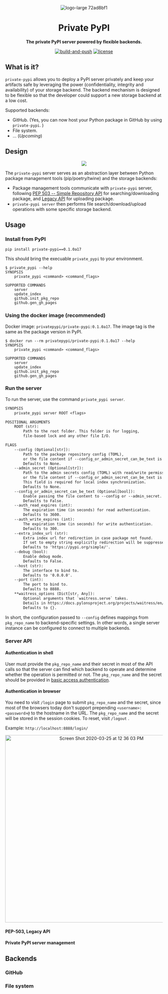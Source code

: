 <div align="center">

![logo-large 72ad8bf1](https://user-images.githubusercontent.com/5213906/77421237-6d402180-6e06-11ea-89c1-915cd747660a.png)

# Private PyPI

**The private PyPI server powered by flexible backends.**

[![build-and-push](https://github.com/private-pypi/private-pypi/workflows/build-and-push/badge.svg)](https://github.com/private-pypi/private-pypi/actions?query=workflow%3Abuild-and-push)
[![license](https://img.shields.io/github/license/private-pypi/private-pypi)](https://github.com/private-pypi/private-pypi/blob/master/LICENSE)

</div>

## What is it?

`private-pypi` allows you to deploy a PyPI server privately and keep your artifacts safe by leveraging the power (confidentiality, integrity and availability) of your storage backend. The backend mechanism is designed to be flexible so that the developer could support a new storage backend at a low cost.

Supported backends:

- GitHub. (Yes, you can now host your Python package in GitHub by using `private-pypi`. )
- File system.
- ... (*Upcoming*)

## Design

<div align="center">

![](https://user-images.githubusercontent.com/5213906/77424853-c14e0480-6e0c-11ea-9a7f-879a68ada0a0.png)

</div>

The `private-pypi` server serves as an abstraction layer between Python package management tools (pip/poetry/twine) and the storage backends:

* Package management tools communicate with `private-pypi` server, following [PEP 503 -- Simple Repository API](https://www.python.org/dev/peps/pep-0503/) for searching/downloading package, and [Legacy API](https://warehouse.pypa.io/api-reference/legacy/#upload-api) for uploading package.
* `private-pypi server`  then performs file search/download/upload operations with some specific storage backend.

## Usage

### Install from PyPI

```shell
pip install private-pypi==0.1.0a17
```

This should bring the execuable `private_pypi` to your environment.

```shell
$ private_pypi --help
SYNOPSIS
    private_pypi <command> <command_flags>

SUPPORTED COMMANDS
    server
    update_index
    github.init_pkg_repo
    github.gen_gh_pages
```

### Using the docker image (recommended)

Docker image: `privatepypi/private-pypi:0.1.0a17`. The image tag is the same as the package version in PyPI.

```shell
$ docker run --rm privatepypi/private-pypi:0.1.0a17 --help
SYNOPSIS
    private_pypi <command> <command_flags>

SUPPORTED COMMANDS
    server
    update_index
    github.init_pkg_repo
    github.gen_gh_pages
```

### Run the server

To run the server, use the command `private_pypi server`.

```txt
SYNOPSIS
    private_pypi server ROOT <flags>

POSITIONAL ARGUMENTS
    ROOT (str):
        Path to the root folder. This folder is for logging,
        file-based lock and any other file I/O.

FLAGS
    --config (Optional[str]):
        Path to the package repository config (TOML),
        or the file content if --config_or_admin_secret_can_be_text is set.
        Defaults to None.
    --admin_secret (Optional[str]):
        Path to the admin secrets config (TOML) with read/write permission.
        or the file content if --config_or_admin_secret_can_be_text is set.
        This field is required for local index synchronization.
        Defaults to None.
    --config_or_admin_secret_can_be_text (Optional[bool]):
        Enable passing the file content to --config or --admin_secret.
        Defaults to False.
    --auth_read_expires (int):
        The expiration time (in seconds) for read authentication.
        Defaults to 3600.
    --auth_write_expires (int):
        The expiration time (in seconds) for write authentication.
        Defaults to 300.
    --extra_index_url (str):
        Extra index url for redirection in case package not found.
        If set to empty string explicitly redirection will be suppressed.
        Defaults to 'https://pypi.org/simple/'.
    --debug (bool):
        Enable debug mode.
        Defaults to False.
    --host (str):
        The interface to bind to.
        Defaults to '0.0.0.0'.
    --port (int):
        The port to bind to.
        Defaults to 8888.
    **waitress_options (Dict[str, Any]):
        Optional arguments that `waitress.serve` takes.
        Details in https://docs.pylonsproject.org/projects/waitress/en/stable/arguments.html.
        Defaults to {}.
```

In short, the configuration passed to `--config` defines mappings from `pkg_repo_name` to backend-specific settings. In other words, a single server instance can be configured to connect to multiple backends.

### Server API

#### Authentication in shell

User must provide the `pkg_repo_name` and their secret in most of the API calls so that the server can find which backend to operate and determine whether the operation is permitted or not. The `pkg_repo_name` and the secret should be provided in [basic access authentication](https://en.wikipedia.org/wiki/Basic_access_authentication).

#### Authentication in browser

You need to visit `/login` page to submit `pkg_repo_name` and the secret, since most of the browsers today don't support prepending `<username>:<password>@` to the hostname in the URL. The `pkg_repo_name` and the secret will be stored in the session cookies. To reset, visit `/logout` .

Example: `http://localhost:8888/login/`

<div align="center">

<img width="600" alt="Screen Shot 2020-03-25 at 12 36 03 PM" src="https://user-images.githubusercontent.com/5213906/77502233-40871b00-6e95-11ea-8ac9-4844d7067ed2.png">

</div>

#### PEP-503, Legacy API

#### Private PyPI server management

## Backends

### GitHub

### File system
